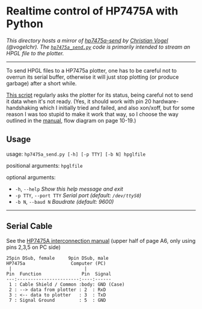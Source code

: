 # Realtime control of HP7475A with Python

*This directory hosts a mirror of [hp7475a-send](https://github.com/vogelchr/hp7475a-send/tree/master) by [Christian Vogel](https://github.com/vogelchr) (@vogelchr). The [`hp7475a_send.py`](hp7475a_send.py) code is primarily intended to stream an HPGL file to the plotter.*

---

To send HPGL files to a HP7475a plotter, one has to be careful not to overrun its serial buffer, otherwise it will just stop plotting (or produce garbage) after a short while.

[This script](hp7475a_send.py) regularly asks the plotter for its status, being careful not to send it data when it's not ready. (Yes, it should work with pin 20 hardware-handshaking which I initially tried and failed, and also xon/xoff, but for some reason I was too stupid to make it work that way, so I choose the way outlined in the [manual](https://archive.org/details/HP7475AInterfacingandProgrammingManual/page/n191), flow diagram on page 10-19.)


## Usage 

usage: `hp7475a_send.py [-h] [-p TTY] [-b N] hpglfile`

positional arguments: `hpglfile`

optional arguments:

* `-h`, `--help` *Show this help message and exit*
* `-p TTY`, `--port TTY` *Serial port (default: `/dev/ttyS0`)*
* `-b N`, `--baud N` *Baudrate (default: 9600)*


---

## Serial Cable

See the [HP7475A interconnection manual](https://www.pearl-hifi.com/06_Lit_Archive/15_Mfrs_Publications/20_HP_Agilent/HP_7475A_Plotter/HP_7475A_Op_Interconnect.pdf)
(upper half of page A6, only using pins 2,3,5 on PC side)

```
25pin DSub, female     9pin DSub, male
HP7475a                 Computer (PC)
 |                           |
Pin  Function               Pin  Signal
---:-----------------------:----:------
 1 : Cable Shield / Common :body: GND (Case)
 2 : --> data from plotter : 2  : RxD
 3 : <-- data to plotter   : 3  : TxD
 7 : Signal Ground         : 5  : GND
```